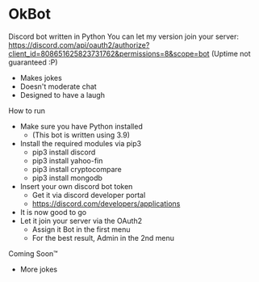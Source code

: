 # OkBot
Discord bot written in Python
You can let my version join your server:
https://discord.com/api/oauth2/authorize?client_id=808651625823731762&permissions=8&scope=bot
(Uptime not guaranteed :P)
- Makes jokes
- Doesn't moderate chat
- Designed to have a laugh

How to run
- Make sure you have Python installed 
  - (This bot is written using 3.9)
- Install the required modules via pip3
  - pip3 install discord
  - pip3 install yahoo-fin
  - pip3 install cryptocompare
  - pip3 install mongodb
- Insert your own discord bot token
  - Get it via discord developer portal
  - https://discord.com/developers/applications
- It is now good to go
- Let it join your server via the OAuth2
  - Assign it Bot in the first menu
  - For the best result, Admin in the 2nd menu

Coming Soon™
- More jokes


